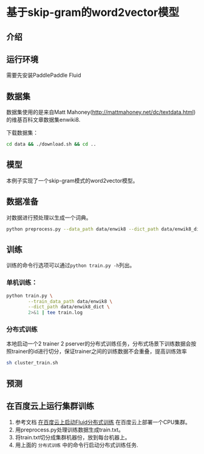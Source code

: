 
# 基于skip-gram的word2vector模型

## 介绍


## 运行环境
需要先安装PaddlePaddle Fluid

## 数据集
数据集使用的是来自Matt Mahoney(http://mattmahoney.net/dc/textdata.html)的维基百科文章数据集enwiki8.

下载数据集：
```bash
cd data && ./download.sh && cd ..
```

## 模型
本例子实现了一个skip-gram模式的word2vector模型。


## 数据准备
对数据进行预处理以生成一个词典。

```bash
python preprocess.py --data_path data/enwik8 --dict_path data/enwik8_dict
```

## 训练
训练的命令行选项可以通过`python train.py -h`列出。

### 单机训练：

```bash
python train.py \
        --train_data_path data/enwik8 \
        --dict_path data/enwik8_dict \
        2>&1 | tee train.log
```

### 分布式训练

本地启动一个2 trainer 2 pserver的分布式训练任务，分布式场景下训练数据会按照trainer的id进行切分，保证trainer之间的训练数据不会重叠，提高训练效率

```bash
sh cluster_train.sh
```

## 预测


## 在百度云上运行集群训练
1. 参考文档 [在百度云上启动Fluid分布式训练](https://github.com/PaddlePaddle/FluidDoc/blob/develop/doc/fluid/user_guides/howto/training/train_on_baidu_cloud_cn.rst) 在百度云上部署一个CPU集群。
1. 用preprocess.py处理训练数据生成train.txt。
1. 将train.txt切分成集群机器份，放到每台机器上。
1. 用上面的 `分布式训练` 中的命令行启动分布式训练任务.
